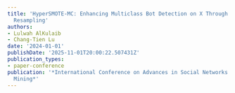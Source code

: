 ```yaml
---
title: 'HyperSMOTE-MC: Enhancing Multiclass Bot Detection on X Through Hypergraph-Based
  Resampling'
authors:
- Lulwah AlKulaib
- Chang-Tien Lu
date: '2024-01-01'
publishDate: '2025-11-01T20:00:22.507431Z'
publication_types:
- paper-conference
publication: '*International Conference on Advances in Social Networks Analysis and
  Mining*'
---
```

